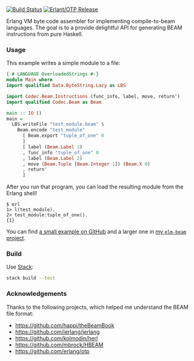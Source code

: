 [![Build Status](https://travis-ci.org/hkgumbs/codec-beam.svg?branch=master)](https://travis-ci.org/hkgumbs/codec-beam)
[![Erlant/OTP Release](https://img.shields.io/badge/Erlang-OTP--20.3-red.svg)](https://github.com/erlang/otp/releases/tag/OTP-20.3)

Erlang VM byte code assembler for implementing compile-to-beam languages.
The goal is to a provide delightful API for generating BEAM instructions from pure Haskell.

### Usage

This example writes a simple module to a file:

```haskell
{-# LANGUAGE OverloadedStrings #-}
module Main where
import qualified Data.ByteString.Lazy as LBS

import Codec.Beam.Instructions (func_info, label, move, return')
import qualified Codec.Beam as Beam

main :: IO ()
main =
  LBS.writeFile "test_module.beam" $
    Beam.encode "test_module"
      [ Beam.export "tuple_of_one" 0
      ]
      [ label (Beam.Label 1)
      , func_info "tuple_of_one" 0
      , label (Beam.Label 2)
      , move (Beam.Tuple [Beam.Integer 1]) (Beam.X 0)
      , return'
      ]
```

After you run that program, you can load the resulting module from the Erlang shell!

```
$ erl
1> l(test_module).
2> test_module:tuple_of_one().
{1}
```

You can find [a small example on GitHub](https://github.com/hkgumbs/codec-beam/tree/master/example) and a larger one in [my `elm-beam` project](https://github.com/kofigumbs/elm-beam).


### Build

Use [Stack](https://www.haskellstack.org):

```bash
stack build --test
```


### Acknowledgements

Thanks to the following projects, which helped me understand the BEAM file format:

 - https://github.com/happi/theBeamBook
 - https://github.com/jerlang/jerlang
 - https://github.com/kolmodin/herl
 - https://github.com/mbrock/HBEAM
 - https://github.com/erlang/otp
